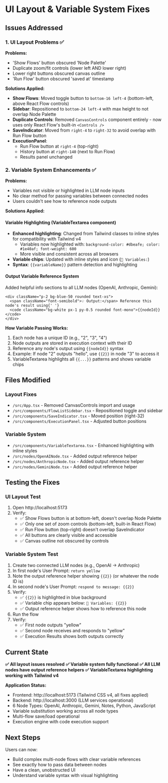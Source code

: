 # UI Layout & Variable System Fixes

## Issues Addressed

### 1. UI Layout Problems ✅
**Problems:**
- 'Show Flows' button obscured 'Node Palette'
- Duplicate zoom/fit controls (lower left AND lower right)
- Lower right buttons obscured canvas outline
- 'Run Flow' button obscured 'saved at' timestamp

**Solutions Applied:**
- **Show Flows**: Moved toggle button to `bottom-16 left-4` (bottom-left, above React Flow controls)
- **Sidebar**: Repositioned to `bottom-24 left-4` with max height to not overlap Node Palette
- **Duplicate Controls**: Removed `CanvasControls` component entirely - now uses only React Flow's built-in `<Controls />`
- **SaveIndicator**: Moved from `right-4` to `right-32` to avoid overlap with Run Flow button
- **ExecutionPanel**:
  - Run Flow button at `right-4` (top-right)
  - History button at `right-140` (next to Run Flow)
  - Results panel unchanged

### 2. Variable System Enhancements ✅
**Problems:**
- Variables not visible or highlighted in LLM node inputs
- No clear method for passing variables between connected nodes
- Users couldn't see how to reference node outputs

**Solutions Applied:**

#### Variable Highlighting (VariableTextarea component)
- **Enhanced highlighting**: Changed from Tailwind classes to inline styles for compatibility with Tailwind v4
  - Variables now highlighted with: `background-color: #dbeafe; color: #1e40af; font-weight: 600`
  - More visible and consistent across all browsers
- **Variable chips**: Updated with inline styles and icon (`🔗 Variables:`)
- **Syntax**: `{{variableName}}` pattern detection and highlighting

#### Output Variable Reference System
Added helpful info sections to all LLM nodes (OpenAI, Anthropic, Gemini):
```tsx
<div className="p-2 bg-blue-50 rounded text-xs">
  <span className="font-semibold">💡 Output:</span> Reference this node's result using{' '}
  <code className="bg-white px-1 py-0.5 rounded font-mono">{{nodeId}}</code>
</div>
```

**How Variable Passing Works:**
1. Each node has a unique ID (e.g., "2", "3", "4")
2. Node outputs are stored in execution context with their ID
3. Reference any node's output using `{{nodeId}}` syntax
4. Example: If node "2" outputs "hello", use `{{2}}` in node "3" to access it
5. VariableTextarea highlights all `{{...}}` patterns and shows variable chips

## Files Modified

### Layout Fixes
- `/src/App.tsx` - Removed CanvasControls import and usage
- `/src/components/FlowListSidebar.tsx` - Repositioned toggle and sidebar
- `/src/components/SaveIndicator.tsx` - Moved position (right-32)
- `/src/components/ExecutionPanel.tsx` - Adjusted button positions

### Variable System
- `/src/components/VariableTextarea.tsx` - Enhanced highlighting with inline styles
- `/src/nodes/OpenAINode.tsx` - Added output reference helper
- `/src/nodes/AnthropicNode.tsx` - Added output reference helper
- `/src/nodes/GeminiNode.tsx` - Added output reference helper

## Testing the Fixes

### UI Layout Test
1. Open http://localhost:5173
2. Verify:
   - ✅ Show Flows button is at bottom-left, doesn't overlap Node Palette
   - ✅ Only one set of zoom controls (bottom-left, built-in React Flow)
   - ✅ Run Flow button (top-right) doesn't overlap SaveIndicator
   - ✅ All buttons are clearly visible and accessible
   - ✅ Canvas outline not obscured by controls

### Variable System Test
1. Create two connected LLM nodes (e.g., OpenAI → Anthropic)
2. In first node's User Prompt: `return yellow`
3. Note the output reference helper showing `{{2}}` (or whatever the node ID is)
4. In second node's User Prompt: `respond to message: {{2}}`
5. Verify:
   - ✅ `{{2}}` is highlighted in blue background
   - ✅ Variable chip appears below: `🔗 Variables: {{2}}`
   - ✅ Output reference helper shows how to reference this node
6. Run the flow
7. Verify:
   - ✅ First node outputs "yellow"
   - ✅ Second node receives and responds to "yellow"
   - ✅ Execution Results shows both outputs correctly

## Current State

**✅ All layout issues resolved**
**✅ Variable system fully functional**
**✅ All LLM nodes have output reference helpers**
**✅ VariableTextarea highlighting working with Tailwind v4**

**Application Status:**
- Frontend: http://localhost:5173 (Tailwind CSS v4, all fixes applied)
- Backend: http://localhost:3000 (LLM services operational)
- 6 Node Types: OpenAI, Anthropic, Gemini, Notes, Python, JavaScript
- Variable substitution working across all node types
- Multi-flow save/load operational
- Execution engine with code execution support

## Next Steps

Users can now:
- Build complex multi-node flows with clear variable references
- See exactly how to pass data between nodes
- Have a clean, unobstructed UI
- Understand variable syntax with visual highlighting
